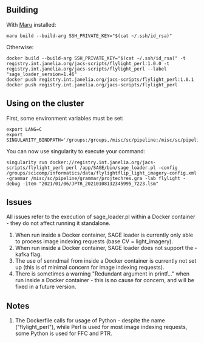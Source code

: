 ## Building

With [Maru](https://github.com/JaneliaSciComp/maru) installed:
```
maru build --build-arg SSH_PRIVATE_KEY="$(cat ~/.ssh/id_rsa)"
```

Otherwise:
```
docker build --build-arg SSH_PRIVATE_KEY="$(cat ~/.ssh/id_rsa)" -t registry.int.janelia.org/jacs-scripts/flylight_perl:1.0.0 -t registry.int.janelia.org/jacs-scripts/flylight_perl --label "sage_loader_version=1.46" .
docker push registry.int.janelia.org/jacs-scripts/flylight_perl:1.0.1
docker push registry.int.janelia.org/jacs-scripts/flylight_perl
```

## Using on the cluster

First, some environment variables must be set:
```
export LANG=C
export SINGULARITY_BINDPATH='/groups:/groups,/misc/sc/pipeline:/misc/sc/pipeline'
```
You can now use singularity to execute your command:
```
singularity run docker://registry.int.janelia.org/jacs-scripts/flylight_perl perl /app/SAGE/bin/sage_loader.pl -config /groups/scicomp/informatics/data/flylightflip_light_imagery-config.xml -grammar /misc/sc/pipeline/grammar/projtechres.gra -lab flylight -debug -item "2021/01/06/JPTR_20210108132345995_7223.lsm"
```

## Issues
All issues refer to the execution of sage_loader.pl within a Docker container - they do not affect running it standalone.
1. When run inside a Docker container, SAGE loader is currently only able to process image indexing requests (base CV = light_imagery).
2. When run inside a Docker container, SAGE loader does not support the -kafka flag.
3. The use of senndmail from inside a Docker container is currently not set up (this is of minimal concern for image indexing requests).
4. There is sometimes a warning "Redundant argument in printf..." when run inside a Docker container - this is no cause for concern, and will be fixed in a future version.

## Notes
1. The Dockerfile calls for usage of Python - despite the name ("flylight_perl"), while Perl is used for most image indexing requests, some Python is used for FFC and PTR.
